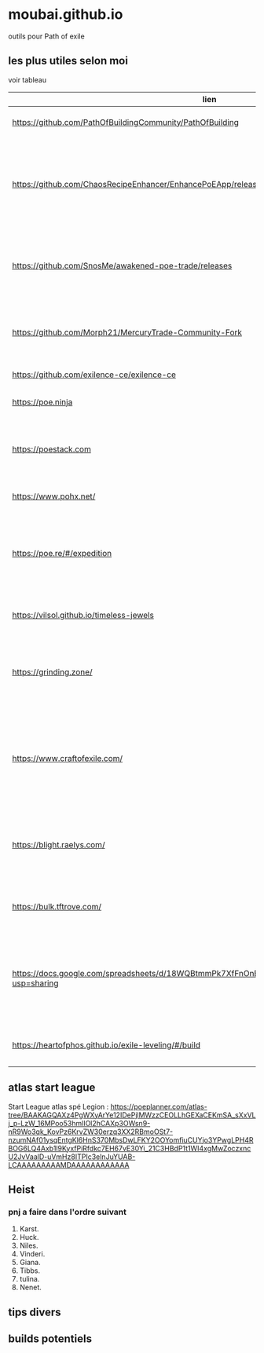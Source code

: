 # moubai.github.io
outils pour Path of exile

## les plus utiles selon moi
voir tableau

|lien|sujet|
|----|-----|
|https://github.com/PathOfBuildingCommunity/PathOfBuilding | Path of building community |
|https://github.com/ChaosRecipeEnhancer/EnhancePoEApp/releases |  Chaos recipe Enchancer - permet de faire les set de chaos recipe facilement |
|https://github.com/SnosMe/awakened-poe-trade/releases | Awakened poe Trade - permet de vérifier le prix d'un item facilement
|https://github.com/Morph21/MercuryTrade-Community-Fork | Mercury trade - interface pour trade plus facilement
|https://github.com/exilence-ce/exilence-ce | suivi monétaire
|https://poe.ninja | site pour vérifier les prix |
|https://poestack.com | site pour connaitre la valeur des onglets de coffre |
|https://www.pohx.net/ | le spécialiste du RF |
|https://poe.re/#/expedition | regex pour filtrer les items valant le coup chez Gwenen (gamble expedition) |
|https://vilsol.github.io/timeless-jewels | pour calculer les jewel timeless |
|https://grinding.zone/ | site regroupant d'autres sites sur poe un peu comme cette page |
|https://www.craftofexile.com/ | site qui permet de vérifier les ilevel et craft ainsi que de simuler un craft comme en jeu |
|https://blight.raelys.com/ | permet de voir les couleurs d'huiles pour annoindre les items |
|https://bulk.tftrove.com/ | pour vendre en bulk sur le discord TFT |
|https://docs.google.com/spreadsheets/d/18WQBtmmPk7XfFnOnBb0rGN2Y7D5GFOTzD81YfdZr1vo/edit?usp=sharing | copie du google sheet de Path of math, bcp d'infos crafting de base avec fossiles |
|https://heartofphos.github.io/exile-leveling/#/build | aide pour leveler à partir d'un build pob |

## atlas start league
Start League atlas 
spé Legion : https://poeplanner.com/atlas-tree/BAAKAGQAXz4PgWXyArYe12IDePjlMWzzCEOLLhGEXaCEKmSA_sXxVLj_p-LzW_16MPoo53hmlIOl2hCAXp3OWsn9-nR9Wo3qk_KovPz6KrvZW30erzq3XX2RBmoOSt7-nzumNAf01ysqEntgKl6HnS370MbsDwLFKY2OOYomfiuCUYjo3YPwgLPH4RBOG6LQ4Axb1l9KyxfPiRfdkc7EH67vE30Yi_21C3HBdP1t1WI4xgMwZoczxncU2JvVaalD-uVmHz8ITPIc3elnJuYUAB-LCAAAAAAAAAMDAAAAAAAAAAAA

## Heist
  ### pnj a faire dans l'ordre suivant
 1. Karst.  
 2. Huck.  
 3. Niles.  
 4. Vinderi.  
 5. Giana.  
 6. Tibbs.  
 7. tulina.  
 8. Nenet.

## tips divers

## builds potentiels
